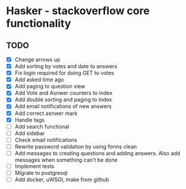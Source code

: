 # Hasker - stackoverflow core functionality

## TODO

- [x] Change arrows up
- [x] Add sorting by votes and date to answers
- [x] Fix login required for doing GET to votes
- [x] Add asked time ago
- [x] Add paging to question view
- [x] Add Vote and Asnwer counters to index
- [x] Add double sorting and paging to index
- [x] Add email notifications of new answers
- [x] Add correct asnwer mark
- [x] Handle tags
- [ ] Add search functional
- [ ] Add sidebar
- [ ] Check email notifications
- [ ] Rewrite password validation by using forms clean
- [ ] Add messages to creating questions and adding answers. Also add messages when something can't be done
- [ ] Implement tests
- [ ] Migrate to postgresql
- [ ] Add docker, uWSGI, make from github
